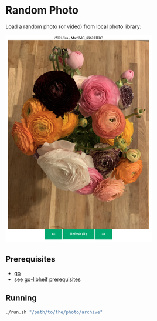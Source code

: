 # Random Photo

Load a random photo (or video) from local photo library:

<img src="example.png" alt="example" width="400"/>

## Prerequisites

- [go](https://go.dev/doc/install)
- see [go-libheif prerequisites](https://github.com/MaestroError/go-libheif?tab=readme-ov-file#prerequisites)

## Running

```bash
./run.sh "/path/to/the/photo/archive"
```
